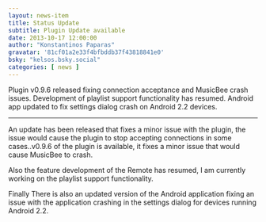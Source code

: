 ```yaml
---
layout: news-item
title: Status Update
subtitle: Plugin Update available
date: 2013-10-17 12:00:00
author: "Konstantinos Paparas"
gravatar: '81cf01a2e33f4bfbddb37f43818841e0'
bsky: "kelsos.bsky.social"
categories: [ news ]
---
```


Plugin v0.9.6 released fixing connection acceptance and MusicBee crash issues.
Development of playlist support functionality has resumed.
Android app updated to fix settings dialog crash on Android 2.2 devices.

---

An update has been released that fixes a minor issue with the plugin, the issue would cause the plugin to stop accepting
connections in some cases..v0.9.6 of the plugin is available, it fixes a minor issue that would cause MusicBee to crash.

Also the feature development of the Remote has resumed, I am currently working on the playlist support functionality.

Finally There is also an updated version of the Android application fixing an issue with the application crashing in the
settings dialog for devices running Android 2.2.
